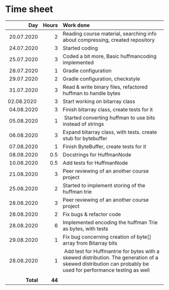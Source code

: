 # Time sheet
| Day        | Hours | Work done |
| ---------: | ----: | :-------- |
| 20.07.2020 | 2     | Reading course material, searching info about compressing, created repository |
| 24.07.2020 | 3     | Started coding |
| 25.07.2020 | 3     | Coded a bit more, Basic huffmancoding implemented |
| 28.07.2020 | 1     | Gradle configuration |
| 29.07.2020 | 2     | Gradle configuration, checkstyle |
| 31.07.2020 | 3     | Read & write binary files, refactored huffman to handle bytes |
| 02.08.2020 | 3     | Start working on bitarray class |
| 04.08.2020 | 3     | Finish bitarray class, create tests for it |
| 05.08.2020 | 1     | Started converting huffman to use bits instead of strings |
| 06.08.2020 | 3     | Expand bitarray class, with tests. create stub for bytebuffer |
| 07.08.2020 | 1     | Finish ByteBuffer, create tests for it |
| 08.08.2020 | 0.5   | Docstrings for HuffmanNode |
| 10.08.2020 | 0.5   | Add tests for HuffmanNode |
| 21.08.2020 | 3     | Peer reviewing of an another course project |
| 25.08.2020 | 2     | Started to implement storing of the huffman trie |
| 28.08.2020 | 3     | Peer reviewing of an another course project |
| 28.08.2020 | 2     | Fix bugs & refactor code |
| 28.08.2020 | 6     | Implemented encoding the huffman Trie as bytes, with tests |
| 29.08.2020 | 1     | Fix bug concerning creation of byte[] array from Bitarray bits |
| 28.08.2020 | 1     | Add test for Huffmantrie for bytes with a skewed distribution. The generation of a skewed distribution can probably be used for performance testing as well |
|            |       | |
| **Total**  |**44** | |
